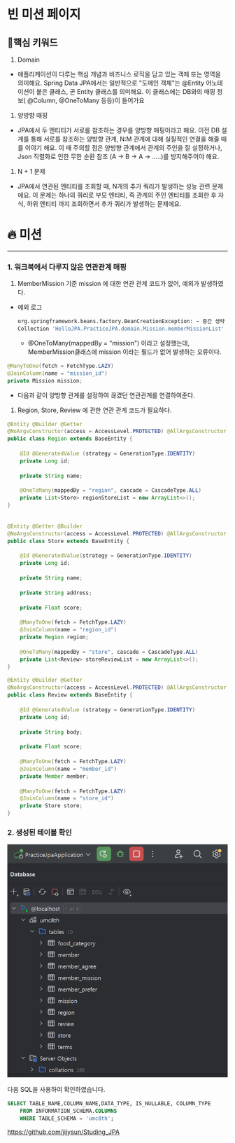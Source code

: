 # 빈 미션 페이지

## 🔑핵심 키워드

1. Domain
- 애플리케이션이 다루는 핵심 개념과 비즈니스 로직을 담고 있는 객체 또는 영역을 의미해요. Spring Data JPA에서는 일반적으로 "도메인 객체"는 @Entity 어노테이션이 붙은 클래스, 곧 Entity 클래스를 의미해요. 이 클래스에는 DB와의 매핑 정보( @Column, @OneToMany 등등)이 들어가요

1. 양방향 매핑
- JPA에서 두 엔티티가 서로를 참조하는 경우를 양방향 매핑이라고 해요. 이전 DB 설계를 통해 서로를 참조하는 양방향 관계, N:M 관계에 대해 실질적인 연결을 해줄 때를 이야기 해요. 이 때 주의할 점은 양방향 관계에서 관계의 주인을 잘 설정하거나, Json 직렬화로 인한 무한 순환 참조 (A → B → A → …..)를 방지해주어야 해요.

1. N + 1 문제
- JPA에서 연관된 엔티티를 조회할 때, N개의 추가 쿼리가 발생하는 성능 관련 문제에요. 이 문제는 하나의 쿼리로 부모 엔티티, 즉 관계의 주인 엔티티를 조회한 후 자식, 하위 엔티티 까지 조회하면서 추가 쿼리가 발생하는 문제에요.

# 🔥 미션

---

### 1. 워크북에서 다루지 않은 연관관계 매핑

1. MemberMission 기준 mission 에 대한 연관 관계 코드가 없어, 예외가 발생하였다.
- 예외 로그
    
    ```sql
    org.springframework.beans.factory.BeanCreationException: ~ 중간 생략 ~: 
    Collection 'HelloJPA.PracticeJPA.domain.Mission.memberMissionList' is 'mappedBy' a property named 'mission' which does not exist in the target entity 'HelloJPA.PracticeJPA.domain.mapping.MemberMission
    ```
    
    - @OneToMany(mappedBy = "mission") 이라고 설정했는데, MemberMission클래스에 mission 이라는 필드가 없어 발생하는 오류이다.

```java
@ManyToOne(fetch = FetchType.LAZY)
@JoinColumn(name = "mission_id")
private Mission mission;
```

- 다음과 같이 양방향 관계를 설정하여 끊겼던 연관관계를 연결하여준다.

1. Region, Store, Review 에 관한 연관 관계 코드가 필요하다.

```java
@Entity @Builder @Getter
@NoArgsConstructor(access = AccessLevel.PROTECTED) @AllArgsConstructor
public class Region extends BaseEntity {

    @Id @GeneratedValue (strategy = GenerationType.IDENTITY)
    private Long id;

    private String name;

    @OneToMany(mappedBy = "region", cascade = CascadeType.ALL)
    private List<Store> regionStoreList = new ArrayList<>();
}
```

```java

@Entity @Getter @Builder
@NoArgsConstructor(access = AccessLevel.PROTECTED) @AllArgsConstructor
public class Store extends BaseEntity {

    @Id @GeneratedValue(strategy = GenerationType.IDENTITY)
    private Long id;

    private String name;

    private String address;

    private Float score;

    @ManyToOne(fetch = FetchType.LAZY)
    @JoinColumn(name = "region_id")
    private Region region;

    @OneToMany(mappedBy = "store", cascade = CascadeType.ALL)
    private List<Review> storeReviewList = new ArrayList<>();
}

```

```java
@Entity @Builder @Getter
@NoArgsConstructor(access = AccessLevel.PROTECTED) @AllArgsConstructor
public class Review extends BaseEntity {

    @Id @GeneratedValue (strategy = GenerationType.IDENTITY)
    private Long id;

    private String body;

    private Float score;

    @ManyToOne(fetch = FetchType.LAZY)
    @JoinColumn(name = "member_id")
    private Member member;

    @ManyToOne(fetch = FetchType.LAZY)
    @JoinColumn(name = "store_id")
    private Store store;
}
```

### 2. 생성된 테이블 확인

![IntelliJ Table.png](IntelliJ_Table.png)

다음 SQL을 사용하여 확인하였습니다. 

```sql
SELECT TABLE_NAME,COLUMN_NAME,DATA_TYPE, IS_NULLABLE, COLUMN_TYPE 
	FROM INFORMATION_SCHEMA.COLUMNS 
	WHERE TABLE_SCHEMA = 'umc8th';
```

https://github.com/jijysun/Studing_JPA
